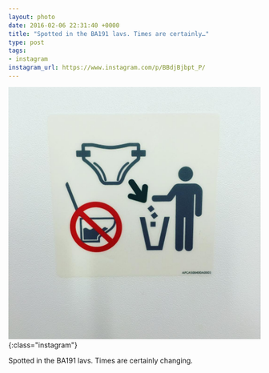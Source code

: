 ```yaml
---
layout: photo
date: 2016-02-06 22:31:40 +0000
title: "Spotted in the BA191 lavs. Times are certainly…"
type: post
tags:
- instagram
instagram_url: https://www.instagram.com/p/BBdjBjbpt_P/
---
```


![Instagram - BBdjBjbpt_P](/img/BBdjBjbpt_P.jpg){:class="instagram"}

Spotted in the BA191 lavs. Times are certainly changing.
